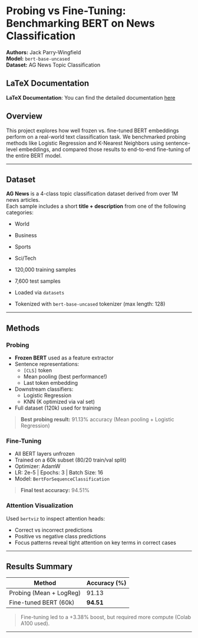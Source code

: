 # Probing vs Fine-Tuning: Benchmarking BERT on News Classification

**Authors:** Jack Parry-Wingfield  
**Model:** `bert-base-uncased`  
**Dataset:** AG News Topic Classification

## LaTeX Documentation

**LaTeX Documentation**: You can find the detailed documentation [here](Bert2.pdf) 

## Overview

This project explores how well frozen vs. fine-tuned BERT embeddings perform on a real-world text classification task. We benchmarked probing methods like Logistic Regression and K-Nearest Neighbors using sentence-level embeddings, and compared those results to end-to-end fine-tuning of the entire BERT model.

---

## Dataset

**AG News** is a 4-class topic classification dataset derived from over 1M news articles.  
Each sample includes a short **title + description** from one of the following categories:
- World
- Business
- Sports
- Sci/Tech

- 120,000 training samples  
- 7,600 test samples  
- Loaded via `datasets`  
- Tokenized with `bert-base-uncased` tokenizer (max length: 128)

---

## Methods

### Probing

- **Frozen BERT** used as a feature extractor
- Sentence representations:
  - `[CLS]` token
  - Mean pooling (best performance!)
  - Last token embedding
- Downstream classifiers:
  - Logistic Regression
  - KNN (K optimized via val set)
- Full dataset (120k) used for training

> **Best probing result:** 91.13% accuracy (Mean pooling + Logistic Regression)

### Fine-Tuning

- All BERT layers unfrozen
- Trained on a 60k subset (80/20 train/val split)
- Optimizer: AdamW  
- LR: 2e-5 | Epochs: 3 | Batch Size: 16  
- Model: `BertForSequenceClassification`

> **Final test accuracy:** 94.51%

### Attention Visualization

Used `bertviz` to inspect attention heads:
- Correct vs incorrect predictions
- Positive vs negative class predictions
- Focus patterns reveal tight attention on key terms in correct cases

---

## Results Summary

| Method                     | Accuracy (%) |
|---------------------------|--------------|
| Probing (Mean + LogReg)   | 91.13        |
| Fine-tuned BERT (60k)     | **94.51**    |

> Fine-tuning led to a +3.38% boost, but required more compute (Colab A100 used).

---
